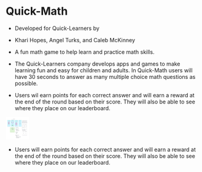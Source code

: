 # Quick-Math

- Developed for Quick-Learners by

- Khari Hopes, Angel Turks, and Caleb McKinney

- A fun math game to help learn and practice math skills.

- The Quick-Learners company develops apps and games to make learning fun and easy for children and adults. In Quick-Math users will have 30 seconds to answer as many multiple choice math questions as possible.


- Users wil earn points for each correct answer and will earn a reward at the end of the round based on their score. They will also be able to see where they place on our leaderboard.

<img src="images/Quick-Math wireframe.JPG" height="60" width="60" >

- Users will earn points for each correct answer and will earn a reward at the end of the round based on their score. They will also be able to see where they place on our leaderboard.

